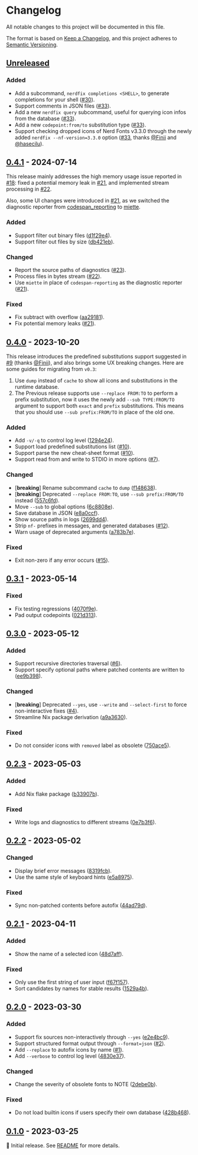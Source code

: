 # Changelog

All notable changes to this project will be documented in this file.

The format is based on [Keep a Changelog](https://keepachangelog.com/en/1.1.0/), and this project adheres to
[Semantic Versioning](https://semver.org/spec/v2.0.0.html).

<!--
Here's a template for each release section. This file should only include changes that
are noticeable to end-users since the last release. For developers, this project follows
[Conventional Commits](https://www.conventionalcommits.org/en/v1.0.0/) to track changes.

## [1.0.0] - YYYY-MM-DD

### Added

- [**breaking**] Always place breaking changes at the top.
- Append other changes in chronological order under the relevant subsections.

### Changed

### Deprecated

### Removed

### Fixed

### Security

[1.0.0]: https://github.com/user/repo/compare/v0.0.0..v1.0.0
-->

## [Unreleased]

### Added

- Add a subcommand, `nerdfix completions <SHELL>`, to generate completions for your shell ([#30]).
- Support comments in JSON files ([#33]).
- Add a new `nerdfix query` subcommand, useful for querying icon infos from the database ([#33]).
- Add a new `codepoint:from/to` substitution type ([#33]).
- Support checking dropped icons of Nerd Fonts v3.3.0 through the newly added `nerdfix --nf-version=3.3.0` option
  ([#33], thanks [@Finii] and [@hasecilu]).

[#30]: https://github.com/loichyan/nerdfix/pull/30
[#33]: https://github.com/loichyan/nerdfix/pull/33
[@Finii]: https://github.com/Finii
[@hasecilu]: https://github.com/hasecilu

## [0.4.1] - 2024-07-14

This release mainly addresses the high memory usage issue reported in [#18]: fixed a potential memory leak in [#21], and
implemented stream processing in [#22].

Also, some UI changes were introduced in [#21], as we switched the diagnostic reporter from
[codespan_reporting](https://docs.rs/codespan-reporting/latest/codespan_reporting) to
[miette](https://docs.rs/miette/latest/miette).

### Added

- Support filter out binary files ([d1f29e4]).
- Support filter out files by size ([db421eb]).

### Changed

- Report the source paths of diagnostics ([#23]).
- Process files in bytes stream ([#22]).
- Use `miette` in place of `codespan-reporting` as the diagnostic reporter ([#21]).

### Fixed

- Fix subtract with overflow ([aa29181]).
- Fix potential memory leaks ([#21]).

[#18]: https://github.com/loichyan/nerdfix/pull/18
[#21]: https://github.com/loichyan/nerdfix/pull/21
[#22]: https://github.com/loichyan/nerdfix/pull/22
[#23]: https://github.com/loichyan/nerdfix/pull/23
[d1f29e4]: https://github.com/loichyan/nerdfix/commit/d1f29e4bdd40b784090486fc7bf798ecd42997fb
[db421eb]: https://github.com/loichyan/nerdfix/commit/db421ebfa941d7ea4e2ce386fef4d576922bbf4a
[aa29181]: https://github.com/loichyan/nerdfix/commit/aa29181aa41c094e60e519b7c61b95adf331f866

## [0.4.0] - 2023-10-20

This release introduces the predefined substitutions support suggested in [#9] (thanks [@Finii]), and also brings some
UX breaking changes. Here are some guides for migrating from `v0.3`:

1. Use `dump` instead of `cache` to show all icons and substitutions in the runtime database.
2. The Previous release supports use `--replace FROM:TO` to perform a prefix substitution, now it uses the newly add
   `--sub TYPE:FROM/TO` argument to support both `exact` and `prefix` substitutions. This means that you should use
   `--sub prefix:FROM/TO` in place of the old one.

### Added

- Add `-v/-q` to control log level ([1294e24]).
- Support load predefined substitutions list ([#10]).
- Support parse the new cheat-sheet format ([#10]).
- Support read from and write to STDIO in more options ([#7]).

### Changed

- [**breaking**] Rename subcommand `cache` to `dump` ([f148638]).
- [**breaking**] Deprecated `--replace FROM:TO`, use `--sub prefix:FROM/TO` instead ([557c6fd]).
- Move `--sub` to global options ([6c8808e]).
- Save database in JSON ([e8a0ccf]).
- Show source paths in logs ([2699dd4]).
- Strip `nf-` prefixes in messages, and generated databases ([#12]).
- Warn usage of deprecated arguments ([a783b7e]).

### Fixed

- Exit non-zero if any error occurs ([#15]).

[#7]: https://github.com/loichyan/nerdfix/pull/10
[#9]: https://github.com/loichyan/nerdfix/pull/9
[#10]: https://github.com/loichyan/nerdfix/pull/10
[#12]: https://github.com/loichyan/nerdfix/pull/12
[#15]: https://github.com/loichyan/nerdfix/pull/15
[1294e24]: https://github.com/loichyan/nerdfix/commit/1294e24972baaf5e0b88a3021745f2ae6a261e20
[f148638]: https://github.com/loichyan/nerdfix/commit/2bbfc04ea356228a92f714a84a23246004320c3f
[557c6fd]: https://github.com/loichyan/nerdfix/commit/557c6fd1a7173ad6e34e431406577a3adf66ed97
[6c8808e]: https://github.com/loichyan/nerdfix/commit/6c8808e61dabaaf1bb91bd079c47862a62eed7ff
[e8a0ccf]: https://github.com/loichyan/nerdfix/commit/e8a0ccf2a944a2a25e49251ceaf0158cbd0791df
[2699dd4]: https://github.com/loichyan/nerdfix/commit/2699dd4f4f7d1a1cf540f6afb7e4d38215648400
[a783b7e]: https://github.com/loichyan/nerdfix/commit/a783b7e96b38edfb0e7dda0de1f56d6d9c64100a
[@Finii]: https://github.com/Finii

## [0.3.1] - 2023-05-14

### Fixed

- Fix testing regressions ([4070f9e]).
- Pad output codepoints ([021d313]).

[4070f9e]: https://github.com/loichyan/nerdfix/commit/4070f9e894337ca7d3f7641258428ad6d7cd6332
[021d313]: https://github.com/loichyan/nerdfix/commit/021d313ab3d1821e5bcf5d0d8d39a7d5fcdec776

## [0.3.0] - 2023-05-12

### Added

- Support recursive directories traversal ([#6]).
- Support specify optional paths where patched contents are written to ([ee9b398]).

### Changed

- [**breaking**] Deprecated `--yes`, use `--write` and `--select-first` to force non-interactive fixes ([#4]).
- Streamline Nix package derivation ([a9a3630]).

### Fixed

- Do not consider icons with `removed` label as obsolete
  ([750ace5](https://github.com/loichyan/nerdfix/commit/750ace506f4c52fd0fa437411102b5be18a3a354)).

[#4]: https://github.com/loichyan/nerdfix/pull/4
[#6]: https://github.com/loichyan/nerdfix/pull/6
[ee9b398]: https://github.com/loichyan/nerdfix/commit/ee9b398268b38ebbec59609f30d6f753ab6ef152
[a9a3630]: https://github.com/loichyan/nerdfix/commit/a9a3630c6eafe6558fcca49aa964243d0f5b688f

## [0.2.3] - 2023-05-03

### Added

- Add Nix flake package ([b33907b]).

### Fixed

- Write logs and diagnostics to different streams ([0e7b3f6]).

[b33907b]: https://github.com/loichyan/nerdfix/commit/b33907b0d5b605376377dabd950526eacb3cd5e4
[0e7b3f6]: https://github.com/loichyan/nerdfix/commit/0e7b3f6389b0a783a2f2838f701f645f69548e2f

## [0.2.2] - 2023-05-02

### Changed

- Display brief error messages ([8319fcb]).
- Use the same style of keyboard hints ([e5a8975]).

### Fixed

- Sync non-patched contents before autofix ([44ad79d]).

[8319fcb]: https://github.com/loichyan/nerdfix/commit/8319fcbfa4eccb5f7f87d5a4804e5cda51d9393b
[e5a8975]: https://github.com/loichyan/nerdfix/commit/e5a8975cffbeac417c4b68e56a742941e33f85bd
[44ad79d]: https://github.com/loichyan/nerdfix/commit/44ad79dd357cd351685f8aea7aa54cab88f1ea32

## [0.2.1] - 2023-04-11

### Added

- Show the name of a selected icon ([48d7aff]).

### Fixed

- Only use the first string of user input ([f67f157]).
- Sort candidates by names for stable results ([1529a4b]).

[48d7aff]: https://github.com/loichyan/nerdfix/commit/48d7aff8b57fd04312f311d09bb9d2b718e8b461
[f67f157]: https://github.com/loichyan/nerdfix/commit/f67f157218e4d4c018fdc8aedb0c21542d9f7de7
[1529a4b]: https://github.com/loichyan/nerdfix/commit/1529a4b1b186dd2369e5ccf712d4844fd84be5d2

## [0.2.0] - 2023-03-30

### Added

- Support fix sources non-interactively through `--yes` ([e2e4bc9]).
- Support structured format output through `--format=json` ([#2]).
- Add `--replace` to autofix icons by name ([#1]).
- Add `--verbose` to control log level ([4830e37]).

### Changed

- Change the severity of obsolete fonts to NOTE ([2debe0b]).

### Fixed

- Do not load builtin icons if users specify their own database ([428b468]).

[#1]: https://github.com/loichyan/nerdfix/pull/1
[#2]: https://github.com/loichyan/nerdfix/pull/2
[e2e4bc9]: https://github.com/loichyan/nerdfix/commit/e2e4bc9c275294ff4f1d97650b26475b80e7af47
[4830e37]: https://github.com/loichyan/nerdfix/commit/4830e3766cc4892b6eefad567da2cc5fb3a4a677
[2debe0b]: https://github.com/loichyan/nerdfix/commit/2debe0b337f5f4c101abd53701ab4fb59e740475
[428b468]: https://github.com/loichyan/nerdfix/commit/428b468e92d575740bd283a37719e03924a89bcf

## [0.1.0] - 2023-03-25

🎉 Initial release. See [README](https://github.com/loichyan/nerdfix/blob/v0.1.0/README.md) for more details.

[Unreleased]: https://github.com/loichyan/nerdfix/compare/v0.4.1..HEAD
[0.4.1]: https://github.com/loichyan/nerdfix/compare/v0.4.0..v0.4.1
[0.4.0]: https://github.com/loichyan/nerdfix/compare/v0.3.1..v0.4.0
[0.3.1]: https://github.com/loichyan/nerdfix/compare/v0.3.0..v0.3.1
[0.3.0]: https://github.com/loichyan/nerdfix/compare/v0.2.3..v0.3.0
[0.2.3]: https://github.com/loichyan/nerdfix/compare/v0.2.2..v0.2.3
[0.2.2]: https://github.com/loichyan/nerdfix/compare/v0.2.1..v0.2.2
[0.2.1]: https://github.com/loichyan/nerdfix/compare/v0.2.0..v0.2.1
[0.2.0]: https://github.com/loichyan/nerdfix/compare/v0.1.0..v0.2.0
[0.1.0]: https://github.com/loichyan/nerdfix/releases/tag/v0.1.0
